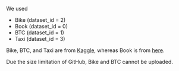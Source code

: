 We used
* Bike (dataset_id = 2)
* Book (dataset_id = 0)
* BTC (dataset_id = 1)
* Taxi (dataset_id = 3)

Bike, BTC, and Taxi are from [Kaggle](https://www.kaggle.com/datasets), whereas Book is from [here](https://github.com/pbour/hint).

Due the size limitation of GitHub, Bike and BTC cannot be uploaded.
